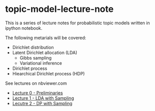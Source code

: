 topic-model-lecture-note
========================

This is a series of lecture notes for probabilistic topic models written in ipython notebook.

The following metarials will be covered:

* Dirichlet distribution
* Latent Dirichlet allocation (LDA)
  * Gibbs sampling
  * Variational inference
* Dirichlet process
* Hiearchical Dirichlet process (HDP)

See lectures on nbviewer.com
* [Lecture 0 - Preliminaries](http://nbviewer.ipython.org/github/arongdari/topic-model-lecture-note/blob/master/lecture0.ipynb)
* [Lecture 1 - LDA with Sampling](http://nbviewer.ipython.org/github/arongdari/topic-model-lecture-note/blob/master/lecture1-lda.ipynb)
* [Lecutre 2 - DP with Sampling](http://nbviewer.ipython.org/github/arongdari/topic-model-lecture-note/blob/master/lecture2-bnp.ipynb)
